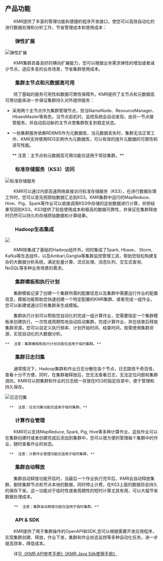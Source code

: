 ## 产品功能

　　KMR提供了丰富的管理功能和便捷的程序开发接口，使您可以高效自动化的进行数据处理和分析工作，节省管理成本和使用成本：
  

### 　　弹性扩展


  
  ![弹性扩展](http://kmr-bj.ks3-cn-beijing.ksyun.com/doc_pic/txkz.png)

　　KMR集群具备良好的横向扩展能力，您可以根据业务需求弹性的增加或者减少节点，适应多变的业务场景，节省集群使用成本。
  
### 　　集群主节点和元数据高可用
　　除了基础的服务可用性和数据可靠性保障外，KMR提供了主节点和元数据高可用功能来进一步保证集群持久对外提供服务：
  
*   采用两个主节点作为集群管理节点，担当NameNode、ResourceManager、HbaesMaster等角色，当节点宕机时，监控系统会自动发现，由另一节点接管服务，并自动启动新的主节点使集群恢复到稳定状态。
*   一些集群服务依赖RDBMS作为元数据库，当元数据丢失时，集群无法正常工作，KMR支持使用RDS实例作为元数据库，可以有效的提升元数据的可靠性和读写性能。


      **  注意：主节点和元数据高可用功能仅适用于常驻集群。**

### 　　标准存储服务（KS3）访问


  
  ![标准存储服务](http://kmr-bj.ks3-cn-beijing.ksyun.com/doc_pic/bjccfw.png)
  
　　KMR可以通过内部高速网络直接访问标准存储服务（KS3），在进行数据处理工作时，您可以首先把原始数据汇总到KS3。KMR集群中运行的MapReduce、Hive、Pig、Spark等作业可以直接调用KS3中存储的这些数据进行计算，并把结果写回到KS3。KS3提供了较低使用成本和极高的数据可靠性，并保证在集群释放时仍然可以持久的存储原始数据和计算结果。
  

### 　　Hadoop生态集成
 ![](http://kmr-bj.ks3-cn-beijing.ksyun.com/doc_pic/KMR2.0/1.2KMR_APP.jpg)
 
　　KMR除集成了基础的Hadoop组件外，同时集成了Spark, Hbase， Storm, Kafka等生态组件，以及Ambari,Ganglia等集群监控管理工具，帮助您轻松构建复杂的大数据分析系统，满足批量计算、流式处理、消息队列、交互式查询、NoSQL等多种业务场景的需求。
  

### 　　集群模板和执行计划

　　集群模板记录了创建一个集群所需的配置信息以及集群中需要运行作业的配置信息，模板功能帮助您快速创建一个特定配置的KMR集群，或者完成一组作业，您可以新建或通过已有集群来生成模板。
  
　　集群执行计划可以帮助您自动化的完成一组计算作业，您需要指定一个集群模板来创建执行，一次性或周期性地自动启动集群，完成计算作业，并在结束后释放集群资源。您可以自定义执行频率、计划开始时间、结束时间，按需使用集群资源，实现自动化的大数据分析。
  
    **  注意：集群模板和执行计划功能仅适用于临时集群。**
  
  

### 　　集群日志归集　　

  
　　通常情况下，Hadoop集群和作业日志分散在各个节点，日志路径千奇百怪，查看十分不方便，同时，在集群被释放后，您无法查看日志，无法定位问题和集群调优。KMR可以把集群和作业的日志统一存放在KS3的指定目录中，便于管理和持久保存。
  
  ![日志归集](http://kmr-bj.ks3-cn-beijing.ksyun.com/doc_pic/rzgj.png)
  
      **  注意：日志归集功能仅适用于临时集群。**
  
  
### 　　计算作业管理
  
　　KMR可以支持MapReduce, Spark, Pig, Hive等多种计算作业，这些作业可以在集群创建时或者创建完成后添加到集群中，您可以很方便的管理每个集群中的作业，随时查看作业的状态。
  
      **  注意：计算作业管理功能仅适用于临时集群。**

### 　　集群自动释放
  
　　集群自动释放功能开启时，当最后一个作业执行完毕后，KMR会自动释放集群，删除集群节点和节点本地的数据，同时停止计费，在KS3上面的数据将会持久的保存下来。这一功能对于临时性或者周期性的短时计算尤其有用，可以大幅节省数据处理成本。
  
        **  注意：集群自动释放功能仅适用于临时集群。**
 

### 　　API & SDK
  
　　KMR提供了用于集群操作的OpenAPI和SDK,您可以根据需要开发应用程序，实现集群创建、释放，作业下发，集群和作业状态监控等多种自动化任务，进一步提高效率，降低成本。
  
　　详见[《KMR API参考手册》](apican_kao_shou_ce.md)[《KMR Java Sdk使用手册》](sdkshi_yong_shou_ce.md)
  
  
  
  
  
  
  
  